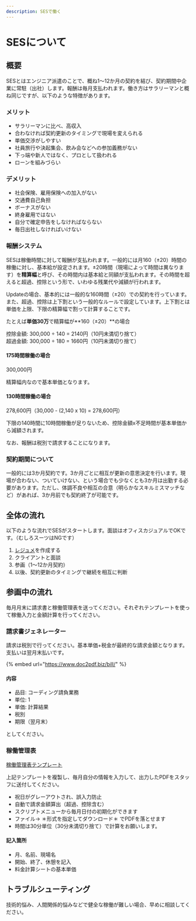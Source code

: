 ```yaml
---
description: SESで働く
---
```


# SESについて

## 概要

SESとはエンジニア派遣のことで、概ね1〜12か月の契約を結び、契約期間中企業に常駐（出社）します。報酬は毎月支払われます。働き方はサラリーマンと概ね同じですが、以下のような特徴があります。

### メリット

* サラリーマンに比べ、高収入
* 合わなければ契約更新のタイミングで現場を変えられる
* 単価交渉がしやすい
* 社員旅行や決起集会、飲み会などへの参加義務がない
* 下っ端や新人ではなく、プロとして扱われる
* ローンを組みづらい

### デメリット

* 社会保険、雇用保険への加入がない
* 交通費自己負担
* ボーナスがない
* 終身雇用ではない
* 自分で確定申告をしなければならない
* 毎日出社しなければいけない

### 報酬システム

SESは稼働時間に対して報酬が支払われます。一般的には月160（±20）時間の稼働に対し、基本給が設定されます。±20時間（現場によって時間は異なります）を**精算幅**と呼び、その時間内は基本給と同額が支払われます。その時間を超えると超過、控除という形で、いわゆる残業代や減額が行われます。

Updateの場合、基本的には一般的な160時間（±20）での契約を行っています。また、超過、控除は上下割という一般的なルールで設定しています。上下割とは単価を上限、下限の精算幅で割って計算することです。

たとえば**単価30万**で精算幅が**160（±20）**の場合

控除金額: 300,000 ÷ 140 = 2140円（10円未満切り捨て）  
超過金額: 300,000 ÷ 180 = 1660円（10円未満切り捨て）

#### 175時間稼働の場合

300,000円

精算幅内なので基本単価となります。

#### 130時間稼働の場合

278,600円（30,000 - \(2,140 x 10\) = 278,600円）

下限の140時間に10時間稼働が足りないため、控除金額x不足時間が基本単価から減額されます。

なお、報酬は税別で請求することになります。

### 契約期間について

一般的には3か月契約です。3か月ごとに相互が更新の意思決定を行います。現場が合わない、ついていけない、という場合でも少なくとも3か月は出勤する必要があります。ただし、体調不良や相互の合意（明らかなスキルミスマッチなど）があれば、3か月前でも契約終了が可能です。

## 全体の流れ

以下のような流れでSESがスタートします。面談はオフィスカジュアルでOKです。（むしろスーツはNGです）

1. [レジュメ](redume.md)を作成する
2. クライアントと面談
3. 参画（1〜12か月契約）
4. 以後、契約更新のタイミングで継続を相互に判断

## 参画中の流れ

毎月月末に請求書と稼働管理表を送ってください。それぞれテンプレートを使って稼働入力と金額計算を行ってください。

### 請求書ジェネレーター

請求は税別で行ってください。基本単価+税金が最終的な請求金額となります。支払いは翌月末払いです。

{% embed url="https://www.doc2pdf.biz/bill/" %}

#### 内容

* 品目: コーディング請負業務
* 単位: 1
* 単価: 計算結果
* 税別
* 期限（翌月末）

としてください。

### 稼働管理表

[稼働管理表テンプレート](https://drive.google.com/open?id=1pJhjfcWVKHJlspaCKbVnRqrrFTguPi7l4R9eNtSEan0)

上記テンプレートを複製し、毎月自分の情報を入力して、出力したPDFをスタッフに送付してください。

* 祝日がグレーアウトされ、誤入力防止
* 自動で請求金額算出（超過、控除含む）
* スクリプトメニューから毎月日付の初期化ができます
* ファイル→ ＊形式を指定してダウンロード＊ でPDFを落とせます
* 時間は30分単位（30分未満切り捨て）で計算をお願いします。

#### 記入箇所

* 月、名前、現場名
* 開始、終了、休憩を記入
* 料金計算シートの基本単価

## トラブルシューティング

技術的悩み、人間関係的悩みなどで健全な稼働が難しい場合、早めに相談してください。